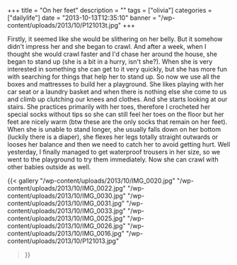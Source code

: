 +++
title = "On her feet"
description = ""
tags = ["olivia"]
categories = ["dailylife"]
date = "2013-10-13T12:35:10"
banner = "/wp-content/uploads/2013/10/P121013t.jpg"
+++

Firstly, it seemed like she would be slithering on her belly. But it somehow didn't impress her and
she began to crawl. And after a week, when I thought she would crawl faster and I'd chase her around the house, she began to stand up (she
is a bit in a hurry, isn't she?). When she is very interested in something she can get to it very
quickly, but she has more fun with searching for things that help her to stand up. So now we use
all the boxes and mattresses to build her a playground. She likes playing with her car seat or a
laundry basket and when there is nothing else she come to us and climb up clutching our knees and
clothes. And she starts looking at our stairs. She practices primarily with her toes, therefore I
crocheted her special socks without tips so she can still feel her toes on the floor but her feet
are nicely warm (btw these are the only socks that remain on her feet). When she is unable to stand
longer, she usually falls down on her bottom (luckily there is a diaper), she flexes her legs
totally straight outwards or looses her balance and then we need to catch her to avoid getting
hurt. Well yesterday, I finally managed to get waterproof trousers in her size, so we went to the
playground to try them immediately. Now she can crawl with other babies outside as well.

{{< gallery
    "/wp-content/uploads/2013/10/IMG_0020.jpg"
    "/wp-content/uploads/2013/10/IMG_0022.jpg"
    "/wp-content/uploads/2013/10/IMG_0030.jpg"
    "/wp-content/uploads/2013/10/IMG_0031.jpg"
    "/wp-content/uploads/2013/10/IMG_0033.jpg"
    "/wp-content/uploads/2013/10/IMG_0025.jpg"
    "/wp-content/uploads/2013/10/IMG_0026.jpg"
    "/wp-content/uploads/2013/10/IMG_0016.jpg"
    "/wp-content/uploads/2013/10/P121013.jpg"
>}}
